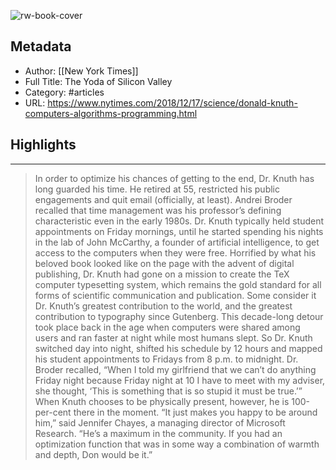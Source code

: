 ![rw-book-cover](https://static01.nyt.com/images/2018/12/18/science/18SCI-KNUTH2/merlin_148140651_0cac5ef1-2369-42fb-8bdf-597b8d02e7e7-articleLarge.jpg?quality=75&auto=webp&disable=upscale)

## Metadata
- Author: [[New York Times]]
- Full Title: The Yoda of Silicon Valley
- Category: #articles
- URL: https://www.nytimes.com/2018/12/17/science/donald-knuth-computers-algorithms-programming.html

## Highlights
***

> In order to optimize his chances of getting to the end, Dr. Knuth has long guarded his time. He retired at 55, restricted his public engagements and quit email (officially, at least). Andrei Broder recalled that time management was his professor’s defining characteristic even in the early 1980s. Dr. Knuth typically held student appointments on Friday mornings, until he started spending his nights in the lab of John McCarthy, a founder of artificial intelligence, to get access to the computers when they were free. Horrified by what his beloved book looked like on the page with the advent of digital publishing, Dr. Knuth had gone on a mission to create the TeX computer typesetting system, which remains the gold standard for all forms of scientific communication and publication. Some consider it Dr. Knuth’s greatest contribution to the world, and the greatest contribution to typography since Gutenberg. This decade-long detour took place back in the age when computers were shared among users and ran faster at night while most humans slept. So Dr. Knuth switched day into night, shifted his schedule by 12 hours and mapped his student appointments to Fridays from 8 p.m. to midnight. Dr. Broder recalled, “When I told my girlfriend that we can’t do anything Friday night because Friday night at 10 I have to meet with my adviser, she thought, ‘This is something that is so stupid it must be true.’” When Knuth chooses to be physically present, however, he is 100-per-cent there in the moment. “It just makes you happy to be around him,” said Jennifer Chayes, a managing director of Microsoft Research. “He’s a maximum in the community. If you had an optimization function that was in some way a combination of warmth and depth, Don would be it.”

